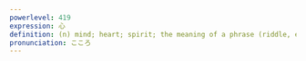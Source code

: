 ```yaml
---
powerlevel: 419
expression: 心
definition: (n) mind; heart; spirit; the meaning of a phrase (riddle, etc.); (P)
pronunciation: こころ
---
```

